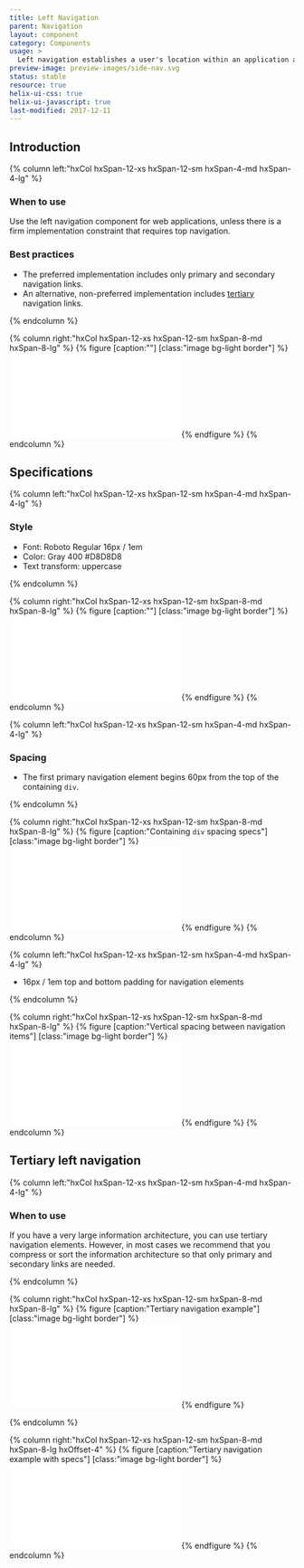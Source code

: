 ```yaml
---
title: Left Navigation
parent: Navigation
layout: component
category: Components
usage: >
  Left navigation establishes a user's location within an application and shows the path forward to accomplish a goal. Consistent navigation patterns increase user confidence and efficiency.
preview-image: preview-images/side-nav.svg
status: stable
resource: true
helix-ui-css: true
helix-ui-javascript: true
last-modified: 2017-12-11
---
```


<section class="static-section" markdown="1">

## Introduction

<div class="hxRow"  markdown="1">
{% column left:"hxCol hxSpan-12-xs hxSpan-12-sm hxSpan-4-md hxSpan-4-lg" %}

### When to use

Use the left navigation component for web applications, unless there is a firm implementation constraint that requires top navigation.

### Best practices

- The preferred implementation includes only primary and secondary navigation links.
- An alternative, non-preferred implementation includes [tertiary](#tertiary-left-navigation) navigation links.

{% endcolumn %}

{% column right:"hxCol hxSpan-12-xs hxSpan-12-sm hxSpan-8-md hxSpan-8-lg" %}
{% figure [caption:""] [class:"image bg-light border"] %}
<embed src="{{site.cdn_url}}/img/layout/navigation-left.svg"/>
{% endfigure %}
{% endcolumn %}
</div>

</section>

<section class="static-section" markdown="1">

## Specifications

<div class="hxRow"  markdown="1">
{% column left:"hxCol hxSpan-12-xs hxSpan-12-sm hxSpan-4-md hxSpan-4-lg" %}

### Style

- Font: Roboto Regular 16px / 1em
- Color: Gray 400 #D8D8D8
- Text transform: uppercase

{% endcolumn %}

{% column right:"hxCol hxSpan-12-xs hxSpan-12-sm hxSpan-8-md hxSpan-8-lg" %}
{% figure [caption:""] [class:"image bg-light border"] %}
<embed src="{{site.cdn_url}}/img/layout/navigation-left-color-type.svg"/>
{% endfigure %}
{% endcolumn %}
</div>

</section>

<section class="static-section" markdown="1">

<div class="hxRow"  markdown="1">
{% column left:"hxCol hxSpan-12-xs hxSpan-12-sm hxSpan-4-md hxSpan-4-lg" %}

### Spacing

- The first primary navigation element begins 60px from the top of the containing `div`.

{% endcolumn %}

{% column right:"hxCol hxSpan-12-xs hxSpan-12-sm hxSpan-8-md hxSpan-8-lg" %}
{% figure [caption:"Containing `div` spacing specs"] [class:"image bg-light border"] %}
<embed src="{{site.cdn_url}}/img/layout/navigation-left-spacing-horizontal.svg"/>
{% endfigure %}
{% endcolumn %}
</div>

</section>

<section class="static-section" markdown="1">

<div class="hxRow"  markdown="1">
{% column left:"hxCol hxSpan-12-xs hxSpan-12-sm hxSpan-4-md hxSpan-4-lg" %}

- 16px / 1em top and bottom padding for navigation elements

{% endcolumn %}

{% column right:"hxCol hxSpan-12-xs hxSpan-12-sm hxSpan-8-md hxSpan-8-lg" %}
{% figure [caption:"Vertical spacing between navigation items"] [class:"image bg-light border"] %}
<embed src="{{site.cdn_url}}/img/layout/navigation-left-spacing-vertical.svg"/>
{% endfigure %}
{% endcolumn %}
</div>

</section>

<section class="static-section" markdown="1">

## Tertiary left navigation

<div class="hxRow"  markdown="1">
{% column left:"hxCol hxSpan-12-xs hxSpan-12-sm hxSpan-4-md hxSpan-4-lg" %}

### When to use

If you have a very large information architecture, you can use tertiary navigation elements. However, in most cases we recommend that you compress or sort the information architecture so that only primary and secondary links are needed.

{% endcolumn %}

{% column right:"hxCol hxSpan-12-xs hxSpan-12-sm hxSpan-8-md hxSpan-8-lg" %}
{% figure [caption:"Tertiary navigation example"] [class:"image bg-light border"] %}
<embed src="{{site.cdn_url}}/img/layout/navigation-left-tertiary.svg"/>
{% endfigure %}

{% endcolumn %}
</div>

</section>

<section class="static-section" markdown="1">

{% column right:"hxCol hxSpan-12-xs hxSpan-12-sm hxSpan-8-md hxSpan-8-lg hxOffset-4" %}
{% figure [caption:"Tertiary navigation example with specs"] [class:"image bg-light border"] %}
<embed src="{{site.cdn_url}}/img/layout/navigation-left-tertiary-specs.svg"/>
{% endfigure %}
{% endcolumn %}
</div>

</section>
